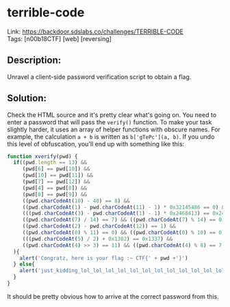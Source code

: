 terrible-code
=============

Link: https://backdoor.sdslabs.co/challenges/TERRIBLE-CODE \
Tags: [n00b18CTF] [web] [reversing]

Description:
------------

Unravel a client-side password verification script to obtain a flag.

Solution:
---------

Check the HTML source and it's pretty clear what's going on. You need to enter a password that will pass the `verify()` function. To make your task slightly harder, it uses an array of helper functions with obscure names. For example, the calculation `a + b` is written as `b['gTePc'](a, b)`. If you undo this level of obfuscation, you'll end up with something like this:

```javascript
function xverify(pwd) {
  if((pwd.length == 13) &&
     (pwd[6] == pwd[10]) &&
     (pwd[10] == pwd[11]) &&
     (pwd[7] == pwd[12]) &&
     (pwd[4] == pwd[8]) &&
     (pwd[0] == pwd[9]) &&
     ((pwd.charCodeAt(10) - 40) == 8) &&
     ((pwd.charCodeAt(1) - pwd.charCodeAt(11) - 1) * 0x32145486 == 0) &&
     (((pwd.charCodeAt(3) - pwd.charCodeAt(1) - 1) * 0x2468413) == 0x2468413) &&
     ((pwd.charCodeAt(7) / 14) == 7) && ((pwd.charCodeAt(7) % 14) == 0) &&
     ((pwd.charCodeAt(2) - pwd.charCodeAt(12)) == 1) &&
     ((pwd.charCodeAt(0) % 11) == 0) && ((pwd.charCodeAt(0) % 10) == 0) &&
     (((pwd.charCodeAt(5) / 2) + 0x1302) == 0x1337) &&
     ((pwd.charCodeAt(4) >> 3) == 11) && ((pwd.charCodeAt(4) % 8) == 7)
  ){
    alert('Congratz, here is your flag :~ CTF{' + pwd +'}')
  } else{
    alert('just_kidding_lol_lol_lol_lol_lol_lol_lol_lol_lol_lol_lol_lol_lol_lol_lol_lol_lol_lol_lol');
  }
}
```

It should be pretty obvious how to arrive at the correct password from this.
